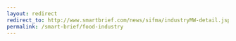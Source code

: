 ```yaml
---
layout: redirect
redirect_to: http://www.smartbrief.com/news/sifma/industryMW-detail.jsp?id=D040CD1A-8B7A-4398-83F9-FDCFAF2D456C
permalink: /smart-brief/food-industry
---
```

